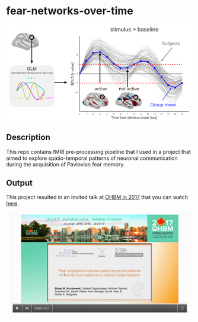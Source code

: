 # fear-networks-over-time

![](github_img.png)

## Description
This repo contains fMRI pre-processing pipeline that I used in a project that aimed to explore spatio-temporal patterns of neuronal communication during the acquisition of Pavlovian fear memory. 

## Output

This project resulted in an invited talk at [OHBM in 2017](https://www.humanbrainmapping.org/i4a/pages/index.cfm?pageID=3734) that you can watch [here](https://www.pathlms.com/ohbm/courses/5158/sections/7815/video_presentations/78437).

![](ohbm_talk.png)

